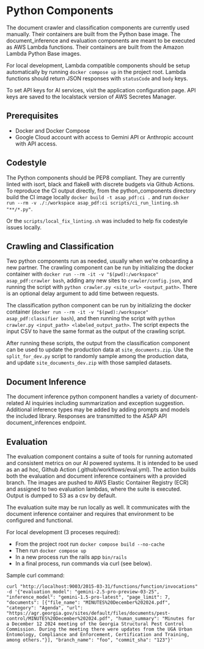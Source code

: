 # Python Components

The document crawler and classification components are currently used manually. Their containers are built from the Python base image. The document_inference and evaluation components are meant to be executed as AWS Lambda functions. Their containers are built from the Amazon Lambda Python Base images.

For local development, Lambda compatible components should be setup automatically by running `docker compose up` in the project root. Lambda functions should return JSON responses with `statusCode` and `body` keys.

To set API keys for AI services, visit the application configuration page. API keys are saved to the localstack version of AWS Secretes Manager.

## Prerequisites
- Docker and Docker Compose
- Google Cloud account with access to Gemini API or Anthropic account with API access.

## Codestyle

The Python components should be PEP8 compliant. They are currently linted with isort, black and flake8 with discrete budgets via Github Actions. To reproduce the CI output directly, from the python_components directory build the CI image locally `docker build -t asap_pdf:ci .` and run `docker run --rm -v ./:/workspace asap_pdf:ci scripts/ci_run_linting.sh "**/*.py"`.

Or the `scripts/local_fix_linting.sh` was included to help fix codestyle issues locally.

## Crawling and Classification

Two python components run as needed, usually when we're onboarding a new partner. The crawling component can be run by initializing the docker container with `docker run --rm -it -v "$(pwd):/workspace" asap_pdf:crawler bash`, adding any new sites to `crawler/config.json`, and running the script with `python crawler.py <site_url> <output_path>`. There is an optional delay argument to add time between requests.

The classification python component can be run by initializing the docker container (`docker run --rm -it -v "$(pwd):/workspace" asap_pdf:classifier bash`), and then running the script with `python crawler.py <input_path> <labeled_output_path>`. The script expects the input CSV to have the same format as the output of the crawling script.

After running these scripts, the output from the classification component can be used to update the production data at `site_documents.zip`. Use the `split_for_dev.py` script to randomly sample among the production data, and update `site_documents_dev.zip` with those sampled datasets.

## Document Inference

The document inference python component handles a variety of document-related AI inquiries including summarization and exception suggestion. Additional inference types may be added by adding prompts and models the included library. Responses are transmitted to the ASAP API document_inferences endpoint.

## Evaluation

The evaluation component contains a suite of tools for running automated and consistent metrics on our AI powered systems. It is intended to be used as an ad hoc, Github Action (.github/workflows/eval.yml). The action builds both the evaluation and document inference containers with a provided branch. The images are pushed to AWS Elastic Container Registry (ECR) and assigned to two evaluation lambdas, where the suite is executed. Output is dumped to S3 as a csv by default.

The evaluation suite may be run locally as well. It communicates with the document inference container and requires that environment to be configured and functional.

For local development (3 proceses required):
- From the project root run `docker compose build --no-cache`
- Then run `docker compose up`
- In a new process run the rails app `bin/rails`
- In a final process, run commands via curl (see below).

Sample curl command:
```shell
curl "http://localhost:9003/2015-03-31/functions/function/invocations" -d '{"evaluation_model": "gemini-2.5-pro-preview-03-25", "inference_model": "gemini-1.5-pro-latest", "page_limit": 7, "documents": [{"file_name": "MINUTES%20December%202024.pdf", "category": "Agenda", "url": "https://agr.georgia.gov/sites/default/files/documents/pest-control/MINUTES%20December%202024.pdf", "human_summary": "Minutes for a December 12 2024 meeting of the Georgia Structural Pest Control Commission. During the meeting there were updates from the UGA Urban Entomology, Compliance and Enforcement, Certification and Training, among others."}], "branch_name": "foo", "commit_sha": "123"}'
```
